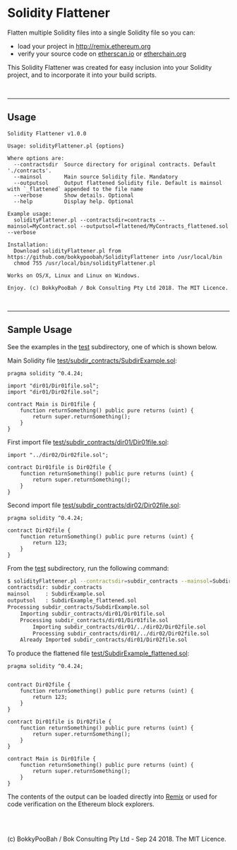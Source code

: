 # Solidity Flattener

Flatten multiple Solidity files into a single Solidity file so you can:

* load your project in http://remix.ethereum.org
* verify your source code on [etherscan.io](https://etherscan.io/) or [etherchain.org](https://www.etherchain.org)

This Solidity Flattener was created for easy inclusion into your Solidity project, and to incorporate it into your build scripts.

<br />

<hr />

## Usage

```
Solidity Flattener v1.0.0

Usage: solidityFlattener.pl {options}

Where options are:
  --contractsdir  Source directory for original contracts. Default './contracts'.
  --mainsol       Main source Solidity file. Mandatory
  --outputsol     Output flattened Solidity file. Default is mainsol with `_flattened` appended to the file name
  --verbose       Show details. Optional
  --help          Display help. Optional

Example usage:
  solidityFlattener.pl --contractsdir=contracts --mainsol=MyContract.sol --outputsol=flattened/MyContracts_flattened.sol --verbose

Installation:
  Download solidityFlattener.pl from https://github.com/bokkypoobah/SolidityFlattener into /usr/local/bin
  chmod 755 /usr/local/bin/solidityFlattener.pl

Works on OS/X, Linux and Linux on Windows.

Enjoy. (c) BokkyPooBah / Bok Consulting Pty Ltd 2018. The MIT Licence.
```

<br />

<hr />

## Sample Usage

See the examples in the [test](test) subdirectory, one of which is shown below.

Main Solidity file [test/subdir_contracts/SubdirExample.sol](test/subdir_contracts/SubdirExample.sol):

```solidity
pragma solidity ^0.4.24;

import "dir01/Dir01file.sol";
import "dir01/Dir02file.sol";

contract Main is Dir01file {
    function returnSomething() public pure returns (uint) {
        return super.returnSomething();
    }
}
```

First import file [test/subdir_contracts/dir01/Dir01file.sol](test/subdir_contracts/dir01/Dir01file.sol):

```solidity
import "../dir02/Dir02file.sol";

contract Dir01file is Dir02file {
    function returnSomething() public pure returns (uint) {
        return super.returnSomething();
    }
}
```

Second import file [test/subdir_contracts/dir02/Dir02file.sol](test/subdir_contracts/dir02/Dir02file.sol):

```solidity
pragma solidity ^0.4.24;

contract Dir02file {
    function returnSomething() public pure returns (uint) {
        return 123;
    }
}
```

From the [test](test) subdirectory, run the following command:

```sh
$ solidityFlattener.pl --contractsdir=subdir_contracts --mainsol=SubdirExample.sol --outputsol=SubdirExample_flattened.sol --verbose
contractsdir: subdir_contracts
mainsol     : SubdirExample.sol
outputsol   : SubdirExample_flattened.sol
Processing subdir_contracts/SubdirExample.sol
    Importing subdir_contracts/dir01/Dir01file.sol
    Processing subdir_contracts/dir01/Dir01file.sol
        Importing subdir_contracts/dir01/../dir02/Dir02file.sol
        Processing subdir_contracts/dir01/../dir02/Dir02file.sol
    Already Imported subdir_contracts/dir01/Dir02file.sol
```

To produce the flattened file [test/SubdirExample_flattened.sol](test/SubdirExample_flattened.sol):

```solidity
pragma solidity ^0.4.24;


contract Dir02file {
    function returnSomething() public pure returns (uint) {
        return 123;
    }
}

contract Dir01file is Dir02file {
    function returnSomething() public pure returns (uint) {
        return super.returnSomething();
    }
}

contract Main is Dir01file {
    function returnSomething() public pure returns (uint) {
        return super.returnSomething();
    }
}
```

The contents of the output can be loaded directly into [Remix](http://remix.ethereum.org/) or used for code verification on the Ethereum block explorers.

<br />

<br />

(c) BokkyPooBah / Bok Consulting Pty Ltd - Sep 24 2018. The MIT Licence.
